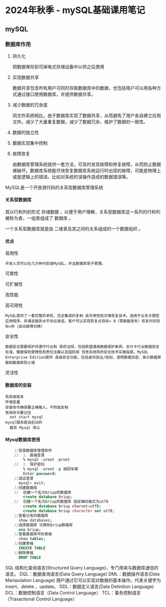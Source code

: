 <!--
 * @Description: 
 * @Author: FallCicada
 * @Date: 2024-10-23 08:52:44
 * @LastEditors: FallCicada
 * @LastEditTime: 2024-10-23 14:49:13
 * @: 無限進步
-->
# 2024年秋季 - mySQL基础课用笔记
## mySQL
### 数据库作用

1. 持久化
    
    把数据保存到可掉电式存储设备中以供之后使用
    
2. 实现数据共享
   
    数据共享包含所有用户可同时存取数据库中的数据，也包括用户可以用各种方式通过接口使用数据库，并提供数据共享。
3. 减少数据的冗余度
   
    同文件系统相比，由于数据库实现了数据共享，从而避免了用户各自建立应用文件。减少了大量重复数据，减少了数据冗余，维护了数据的一致性。
4. 数据的独立性

5. 数据实现集中控制

7. 故障恢复

    由数据库管理系统提供一套方法，可及时发现故障和修复故障，从而防止数据被破坏。数据库系统能尽快恢复数据库系统运行时出现的故障，可能是物理上或是逻辑上的错误。比如对系统的误操作造成的数据错误等。
    
  MySQL是一个开放源代码的关系型数据库管理系统
  
#### 关系型数据库
  
其以行和列的形式 存储数据 ，以便于用户理解，关系型数据库这一系列的行和列被称为表，一组表组成了 数据库 。

一个关系型数据库就是由 二维表及其之间的关系组成的一个数据组织 。
    
#### 优点 

易用性
    
    开发人员可以在几分钟内安装MySQL，并且数据库易于管理。
    
可靠性
    
可扩展性
    
高性能
    
高可用性
    
    MySQL提供了一套完整的本机、完全集成的复制 高可用性和灾难恢复技术。适用于业务关键型应用程序，并满足服务水平协议承诺，客户可以实现恢复点目标= 0（零数据丢失）恢复时间目标=秒（自动故障切换）
    
安全性
    
    数据安全需要保护并遵守行业和 政府法规，包括欧盟通用数据保护条例、支付卡行业数据安全标准、健康保险便携性和责任法案以及国防部 信息系统局的安全技术实施指南。MySQL Enterprise Edition提供 高级安全功能，包括身份验证/授权、透明数据加密、审计数据屏蔽和数据库防火墙
    
灵活性
  
#### 数据库的安装
    免安装版本
    环境变量
    安装命令确保要正确输入，不然就复制
    常用命令要记住
      net start mysql
    mysql服务是自启动的 
      服务 Mysql 停止
#### Mysql数据库使用
```SQL
    //登录数据库管理软件
    //  1. 直接登录
        % mysql -uroot -proot
    //  2. 保护密码
        % mysql -uroot -p 按回车键   
        Enter password: 
    //退出登录
      mysql> exit;
    //创建数据库 
    //  创建一个名为briup的数据库 
        create database briup;
    //  创建一个名为briup的数据库 指定编码格式为utf8
        create database briup charset=utf8;
        create database briup character set utf8;
    //查看已有的数据库
      show databases;
    //选择数据库 切换到briup数据库
      use briup;
    //查看数据库中的表格
      show tables;
    //创建表格 
      CREATE TABLE
    //删除表格
      DROP TABLE
```







SQL
  结构化查询语言(Structured Query Language)，专门用来与数据库通信的语言。
    DQL：数据查询语言(Data Query Language)
    DML：数据操作语言(Data Manipulation Language)
      用户通过它可以实现对数据的基本操作。代表关键字为insert、delete 、update。
    DDL：数据定义语言(Data Detinition Language)
    DCL：数据控制语言（Data Control Language）
    TCL：事务控制语言（Trasactional Control Language）